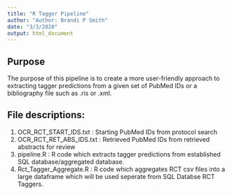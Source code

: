 ```yaml
---
title: "R Tagger Pipeline"
author: "Author: Brandi P Smith"
date: "3/3/2020"
output: html_document
---
```


## Purpose
The purpose of this pipeline is to create a more user-friendly approach to extracting tagger predictions from a given set of PubMed IDs or a bibliography file such as .ris or .xml. 

## File descriptions:
1. OCR_RCT_START_IDS.txt : Starting PubMed IDs from protocol search 
2. OCR_RCT_RET_ABS_IDS.txt : Retrieved PubMed IDs from retrieved abstracts for review 
3. pipeline.R : R code which extracts tagger predictions from established SQL database/aggregated database.
4. Rct_Tagger_Aggregate.R : R code which aggregates RCT csv files into a large dataframe which will be used seperate from SQL Databse RCT Taggers.